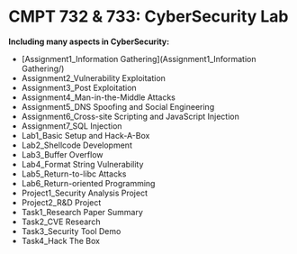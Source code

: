 # CMPT 732 & 733: CyberSecurity Lab

**Including many aspects in CyberSecurity:**

* [Assignment1_Information Gathering](Assignment1_Information Gathering/)
* Assignment2_Vulnerability Exploitation
* Assignment3_Post Exploitation
* Assignment4_Man-in-the-Middle Attacks
* Assignment5_DNS Spoofing and Social Engineering
* Assignment6_Cross-site Scripting and JavaScript Injection
* Assignment7_SQL Injection
* Lab1_Basic Setup and Hack-A-Box
* Lab2_Shellcode Development
* Lab3_Buffer Overflow
* Lab4_Format String Vulnerability
* Lab5_Return-to-libc Attacks
* Lab6_Return-oriented Programming
* Project1_Security Analysis Project
* Project2_R&D Project
* Task1_Research Paper Summary
* Task2_CVE Research
* Task3_Security Tool Demo
* Task4_Hack The Box
